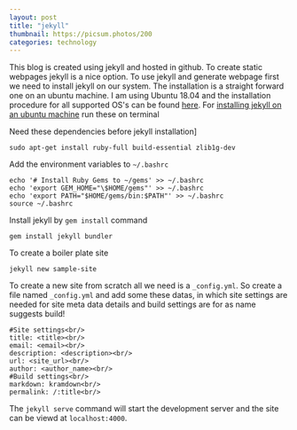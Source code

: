 ```yaml
---
layout: post
title: "jekyll"
thumbnail: https://picsum.photos/200
categories: technology
---
```


This blog is created using jekyll and hosted in github. To create static webpages jekyll is a nice option. To use jekyll and generate webpage first we need to install jekyll on our system. The installation is a straight forward one on an ubuntu machine. I am using Ubuntu 18.04 and the installation procedure for all supported OS's can be found [here](https://jekyllrb.com/docs/installation/). For [installing jekyll on an ubuntu machine](https://jekyllrb.com/docs/installation/ubuntu/) run these on terminal

Need these dependencies before jekyll installation]

```
sudo apt-get install ruby-full build-essential zlib1g-dev
```

Add the environment variables to `~/.bashrc`<br/>

```
echo '# Install Ruby Gems to ~/gems' >> ~/.bashrc
echo 'export GEM_HOME="\$HOME/gems"' >> ~/.bashrc
echo 'export PATH="$HOME/gems/bin:$PATH"' >> ~/.bashrc
source ~/.bashrc
```

Install jekyll by `gem install` command

```
gem install jekyll bundler
```

To create a boiler plate site

```
jekyll new sample-site
```

To create a new site from scratch all we need is a `_config.yml`. So create a file named `_config.yml` and add some these datas, in which site settings are needed for site meta data details and build settings are for as name suggests build!

```
#Site settings<br/>
title: <title><br/>
email: <email><br/>
description: <description><br/>
url: <site_url><br/>
author: <author_name><br/>
#Build settings<br/>
markdown: kramdown<br/>
permalink: /:title<br/>
```

The `jekyll serve` command will start the development server and the site can be viewd at `localhost:4000`.
